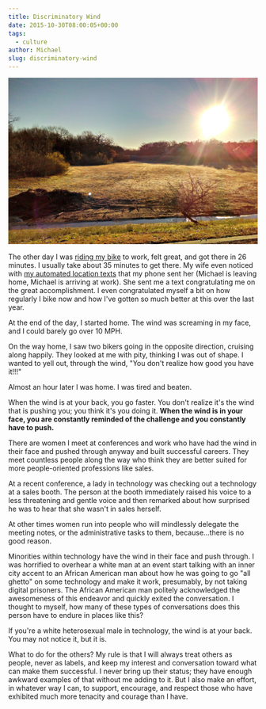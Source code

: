 ```yaml
---
title: Discriminatory Wind
date: 2015-10-30T08:00:05+00:00
tags:
  - culture
author: Michael
slug: discriminatory-wind
---
```

<div class="full-width">
  <img src="/images/feature-discriminatory-wind.jpg" alt="Discrimantory Wind" />
</div>

The other day I was [riding my bike](/engineering-travel/) to work, felt great, and got there in 26 minutes. I usually take about 35 minutes to get there. My wife even noticed with [my automated location texts](/sanitize-your-smartphone-with-republic-wireless/) that my phone sent her (Michael is leaving home, Michael is arriving at work). She sent me a text congratulating me on the great accomplishment. I even congratulated myself a bit on how regularly I bike now and how I've gotten so much better at this over the last year.

At the end of the day, I started home. The wind was screaming in my face, and I could barely go over 10 MPH.

On the way home, I saw two bikers going in the opposite direction, cruising along happily. They looked at me with pity, thinking I was out of shape. I wanted to yell out, through the wind, "You don't realize how good you have it!!!"

Almost an hour later I was home. I was tired and beaten.

When the wind is at your back, you go faster. You don't realize it's the wind that is pushing you; you think it's you doing it. **When the wind is in your face, you are constantly reminded of the challenge and you constantly have to push.**

There are women I meet at conferences and work who have had the wind in their face and pushed through anyway and built successful careers. They meet countless people along the way who think they are better suited for more people-oriented professions like sales.

At a recent conference, a lady in technology was checking out a technology at a sales booth. The person at the booth immediately raised his voice to a less threatening and gentle voice and then remarked about how surprised he was to hear that she wasn't in sales herself.

At other times women run into people who will mindlessly delegate the meeting notes, or the administrative tasks to them, because&#8230;there is no good reason.

Minorities within technology have the wind in their face and push through. I was horrified to overhear a white man at an event start talking with an inner city accent to an African American man about how he was going to go "all ghetto" on some technology and make it work, presumably, by not taking digital prisoners. The African American man politely acknowledged the awesomeness of this endeavor and quickly exited the conversation. I thought to myself, how many of these types of conversations does this person have to endure in places like this?

If you're a white heterosexual male in technology, the wind is at your back. You may not notice it, but it is.

What to do for the others? My rule is that I will always treat others as people, never as labels, and keep my interest and conversation toward what can make them successful. I never bring up their status; they have enough awkward examples of that without me adding to it. But I also make an effort, in whatever way I can, to support, encourage, and respect those who have exhibited much more tenacity and courage than I have.